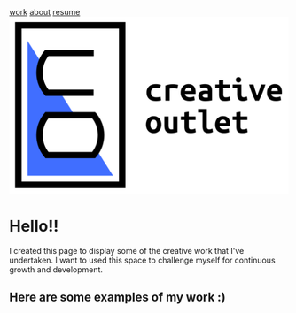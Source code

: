 <html lang="en">
<head>
  <meta charset="utf-8">
  <title>the creative outlet</title>
  <meta name="description" content="the creative outlet">
  <meta name="author" content="Nicholas Hom">
  <meta name="viewport" content="width=device-width, initial-scale=1">
  <link href="css/home.css" type='text/css' rel="stylesheet">
  <link href="https://fonts.googleapis.com/css?family=Open+Sans:300,400,600&display=swap" rel="stylesheet">
  <link href="https://fonts.googleapis.com/css?family=Ubuntu+Mono:400,700&display=swap" rel="stylesheet">
</head>

<body>
  <div class="navbar">
    <div class="nav_container">
      <a href="index.html">work</a>
      <a href="about.html">about</a>
      <a href="Resume.pdf">resume</a>
    </div>
  </div>
  <div class="landing">
    <img src="img/CreativeOutlet.svg" alt="" id="logoimg">
    <h1>Hello!!</h1>
    <p id="landingp">I created this page to display some of the creative work that I've undertaken. I want to used this space to challenge myself for continuous growth and development.</p>
  </div>
  <div class="tiles">
    <div class="tilecard"></div>
    <div class="tilecard" id="centercard">
      <h2>Here are some examples of my work :)</h2>
    </div>
    <div class="tilecard"> </div>
    <div class="tilecard"> </div>
    <div class="tilecard"> </div>
  </div>
</body>
</html>
